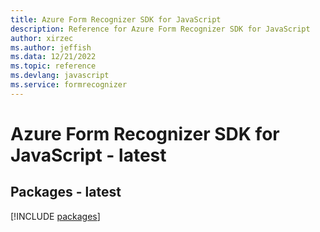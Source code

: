 ```yaml
---
title: Azure Form Recognizer SDK for JavaScript
description: Reference for Azure Form Recognizer SDK for JavaScript
author: xirzec
ms.author: jeffish
ms.data: 12/21/2022
ms.topic: reference
ms.devlang: javascript
ms.service: formrecognizer
---
```

# Azure Form Recognizer SDK for JavaScript - latest
## Packages - latest
[!INCLUDE [packages](form-recognizer-index.md)]